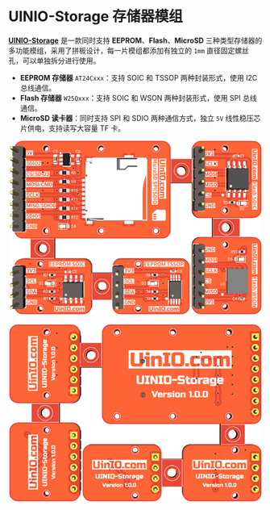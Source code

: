 # UINIO-Storage 存储器模组

[**UINIO-Storage**](https://github.com/uinika/UINIO-Storage) 是一款同时支持 **EEPROM**、**Flash**、**MicroSD** 三种类型存储器的多功能模组，采用了拼板设计，每一片模组都添加有独立的 `1mm` 直径固定螺丝孔，可以单独拆分进行使用。

- **EEPROM 存储器** `AT24Cxxx`：支持 SOIC 和 TSSOP 两种封装形式，使用 I2C 总线通信。
- **Flash 存储器** `W25Qxxx`：支持 SOIC 和 WSON 两种封装形式，使用 SPI 总线通信。
- **MicroSD 读卡器**：同时支持 SPI 和 SDIO 两种通信方式，独立 `5V` 线性稳压芯片供电，支持读写大容量 TF 卡。

![](./Images/PCB-3D-1.png)

![](./Images/PCB-3D-2.png)
